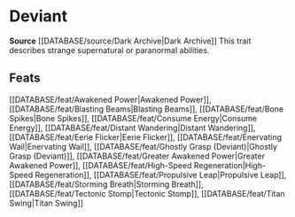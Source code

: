 ﻿---
id: '426'
name: Deviant
rarity: Common
rus_type_level: null
source: '[[DATABASE/source/Dark Archive|Dark Archive]]'
trait:
- Deviant
type: Trait

---
# Deviant

**Source** [[DATABASE/source/Dark Archive|Dark Archive]]
This trait describes strange supernatural or paranormal abilities.

## Feats

[[DATABASE/feat/Awakened Power|Awakened Power]], [[DATABASE/feat/Blasting Beams|Blasting Beams]], [[DATABASE/feat/Bone Spikes|Bone Spikes]], [[DATABASE/feat/Consume Energy|Consume Energy]], [[DATABASE/feat/Distant Wandering|Distant Wandering]], [[DATABASE/feat/Eerie Flicker|Eerie Flicker]], [[DATABASE/feat/Enervating Wail|Enervating Wail]], [[DATABASE/feat/Ghostly Grasp (Deviant)|Ghostly Grasp (Deviant)]], [[DATABASE/feat/Greater Awakened Power|Greater Awakened Power]], [[DATABASE/feat/High-Speed Regeneration|High-Speed Regeneration]], [[DATABASE/feat/Propulsive Leap|Propulsive Leap]], [[DATABASE/feat/Storming Breath|Storming Breath]], [[DATABASE/feat/Tectonic Stomp|Tectonic Stomp]], [[DATABASE/feat/Titan Swing|Titan Swing]]